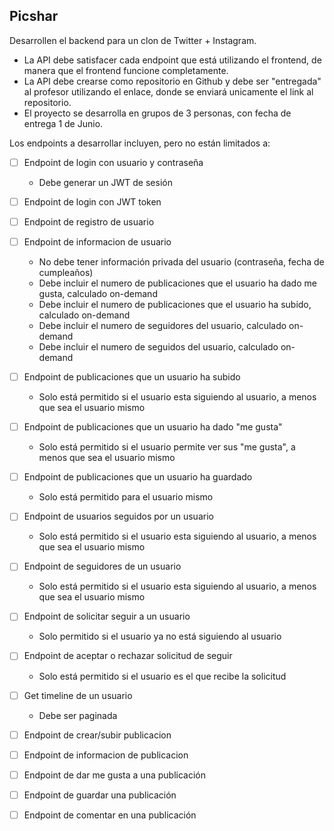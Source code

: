 ## Picshar

Desarrollen el backend para un clon de Twitter + Instagram.

- La API debe satisfacer cada endpoint que está utilizando el frontend, de manera que el frontend funcione completamente. 
- La API debe crearse como repositorio en Github y debe ser "entregada" al profesor utilizando el enlace, donde se enviará unicamente el link al repositorio. 
- El proyecto se desarrolla en grupos de 3 personas, con fecha de entrega 1 de Junio.

Los endpoints a desarrollar incluyen, pero no están limitados a:

- [ ] Endpoint de login con usuario y contraseña
  - Debe generar un JWT de sesión
- [ ] Endpoint de login con JWT token
- [ ] Endpoint de registro de usuario


- [ ] Endpoint de informacion de usuario
  - No debe tener información privada del usuario (contraseña, fecha de cumpleaños)
  - Debe incluir el numero de publicaciones que el usuario ha dado me gusta, calculado on-demand
  - Debe incluir el numero de publicaciones que el usuario ha subido, calculado on-demand
  - Debe incluir el numero de seguidores del usuario, calculado on-demand
  - Debe incluir el numero de seguidos del usuario, calculado on-demand
- [ ] Endpoint de publicaciones que un usuario ha subido
  - Solo está permitido si el usuario esta siguiendo al usuario, a menos que sea el usuario mismo
- [ ] Endpoint de publicaciones que un usuario ha dado "me gusta"
  - Solo está permitido si el usuario permite ver sus "me gusta", a menos que sea el usuario mismo
- [ ] Endpoint de publicaciones que un usuario ha guardado
  - Solo está permitido para el usuario mismo
- [ ] Endpoint de usuarios seguidos por un usuario
  - Solo está permitido si el usuario esta siguiendo al usuario, a menos que sea el usuario mismo
- [ ] Endpoint de seguidores de un usuario
  - Solo está permitido si el usuario esta siguiendo al usuario, a menos que sea el usuario mismo

- [ ] Endpoint de solicitar seguir a un usuario
  - Solo permitido si el usuario ya no está siguiendo al usuario
- [ ] Endpoint de aceptar o rechazar solicitud de seguir
  - Solo está permitido si el usuario es el que recibe la solicitud


- [ ] Get timeline de un usuario
  - Debe ser paginada


- [ ] Endpoint de crear/subir publicacion
- [ ] Endpoint de informacion de publicacion


- [ ] Endpoint de dar me gusta a una publicación
- [ ] Endpoint de guardar una publicación
- [ ] Endpoint de comentar en una publicación

